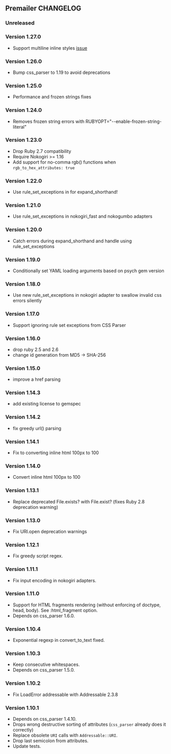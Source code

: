 ## Premailer CHANGELOG

### Unreleased

### Version 1.27.0
* Support multiline inline styles [issue](https://github.com/premailer/premailer/issues/458)

### Version 1.26.0
* Bump css_parser to 1.19 to avoid deprecations

### Version 1.25.0
* Performance and frozen strings fixes

### Version 1.24.0
* Removes frozen string errors with RUBYOPT="--enable-frozen-string-literal"

### Version 1.23.0
* Drop Ruby 2.7 compatibility
* Require Nokogiri >= 1.16
* Add support for no-comma rgb() functions when `rgb_to_hex_attributes: true`

### Version 1.22.0
* Use rule_set_exceptions in for expand_shorthand!

### Version 1.21.0
* Use rule_set_exceptions in nokogiri_fast and nokogumbo adapters

### Version 1.20.0
* Catch errors during expand_shorthand and handle using rule_set_exceptions

### Version 1.19.0
* Conditionally set YAML loading arguments based on psych gem version

### Version 1.18.0
* Use new rule_set_exceptions in nokogiri adapter to swallow invalid css errors silently

### Version 1.17.0
* Support ignoring rule set exceptions from CSS Parser

### Version 1.16.0
* drop ruby 2.5 and 2.6
* change id generation from MD5 -> SHA-256

### Version 1.15.0
* improve a href parsing

### Version 1.14.3
* add existing license to gemspec

### Version 1.14.2
* fix greedy url() parsing

### Version 1.14.1
* Fix to converting inline html 100px to 100

### Version 1.14.0
* Convert inline html 100px to 100

### Version 1.13.1
* Replace deprecated File.exists? with File.exist? (fixes Ruby 2.8 deprecation warning)

### Version 1.13.0
* Fix URI.open deprecation warnings

### Version 1.12.1
* Fix greedy script regex.

### Version 1.11.1
* Fix input encoding in nokogiri adapters.

### Version 1.11.0

* Support for HTML fragments rendering (without enforcing of doctype, head, body). See :html_fragment option.
* Depends on css_parser 1.6.0.

### Version 1.10.4

 * Exponential regexp in convert_to_text fixed.

### Version 1.10.3

 * Keep consecutive whitespaces.
 * Depends on css_parser 1.5.0.

### Version 1.10.2

 * Fix LoadError addressable with Addressable 2.3.8

### Version 1.10.1

 * Depends on css_parser 1.4.10.
 * Drops wrong destructive sorting of attributes (`css_parser` already does it correctly)
 * Replace obsolete `URI` calls with `Addressable::URI`.
 * Drop last semicolon from attributes.
 * Update tests.
